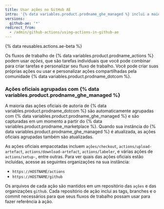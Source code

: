 ```yaml
---
title: Usar ações no GitHub AE
intro: '{% data variables.product.prodname_ghe_managed %} inclui a maioria das ações de autoria de {% data variables.product.prodname_dotcom %}.'
versions:
  github-ae: '*'
redirect_from:
  - /admin/github-actions/using-actions-in-github-ae
---
```

{% data reusables.actions.ae-beta %}

Os fluxos de trabalho de {% data variables.product.prodname_actions %} podem usar _ações_, que são tarefas individuais que você pode combinar para criar tarefas e personalizar seu fluxo de trabalho. Você pode criar suas próprias ações ou usar e personalizar ações compartilhadas pela comunidade {% data variables.product.prodname_dotcom %}.

### Ações oficiais agrupadas com {% data variables.product.prodname_ghe_managed %}

A maioria das ações oficiais de autoria de {% data variables.product.prodname_dotcom %} são automaticamente agrupadas com {% data variables.product.prodname_ghe_managed %} e são capturadas em um momento a partir do {% data variables.product.prodname_marketplace %}. Quando sua instância do {% data variables.product.prodname_ghe_managed %} é atualizada, as ações oficiais agrupadas também são atualizadas.

As ações oficiais empacotadas incluem `ações/checkout`, `actions/upload-artefact`, `actions/download-artefact`, `actions/labeler`, e várias ações de `actions/setup-`, entre outras. Para ver quais das ações oficiais estão incluídas, acesse as seguintes organizações na sua instância:
- <code>https://<em>HOSTNAME</em>/actions</code>
- <code>https://<em>HOSTNAME</em>/github</code>

Os arquivos de cada ação são mantidos em um repositório das `ações` e das organizações `github`. Cada repositório de ação inclui as tags, branches e o commit necessários para que seus fluxos de trabalho possam usar para fazer referência à ação.
